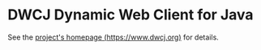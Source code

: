 # DWCJ Dynamic Web Client for Java

See the [project's homepage (https://www.dwcj.org)](https://www.dwcj.org) for details.
